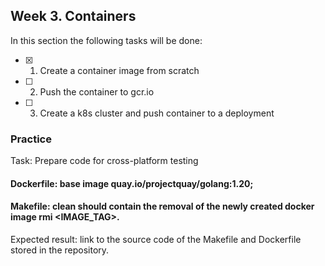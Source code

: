 ## Week 3. Containers

In this section the following tasks will be done:

- [x] 1. Create a container image from scratch
- [ ] 2. Push the container to gcr.io 
- [ ] 3. Create a k8s cluster and push container to a deployment 

### Practice
Task: Prepare code for cross-platform testing

#### Dockerfile: base image quay.io/projectquay/golang:1.20;
#### Makefile: clean should contain the removal of the newly created docker image rmi <IMAGE_TAG>.

Expected result: link to the source code of the Makefile and Dockerfile stored in the repository.
